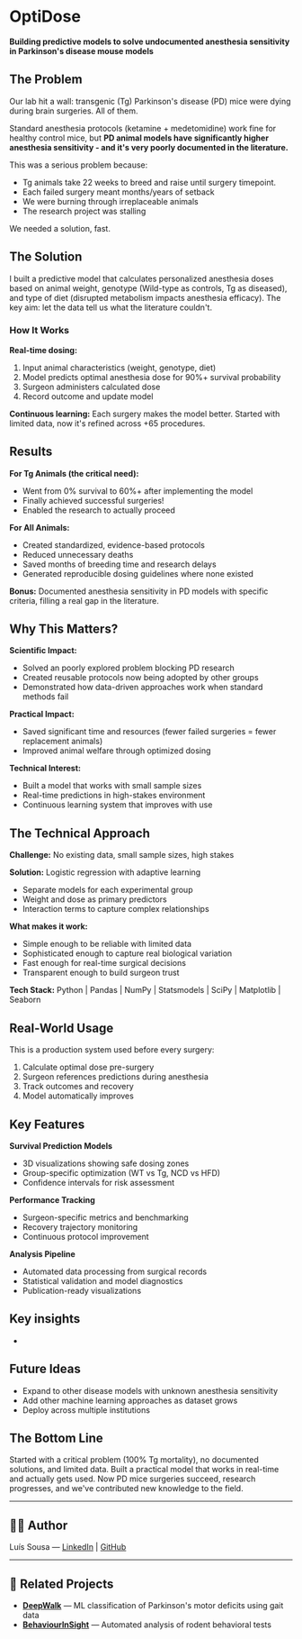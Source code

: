 # OptiDose

**Building predictive models to solve undocumented anesthesia sensitivity in Parkinson's disease mouse models**

## The Problem

Our lab hit a wall: transgenic (Tg) Parkinson's disease (PD) mice were dying during brain surgeries. All of them.

Standard anesthesia protocols (ketamine + medetomidine) work fine for healthy control mice, but **PD animal models have significantly higher anesthesia sensitivity - and it's very poorly documented in the literature.**

This was a serious problem because:
- Tg animals take 22 weeks to breed and raise until surgery timepoint. 
- Each failed surgery meant months/years of setback
- We were burning through irreplaceable animals
- The research project was stalling

We needed a solution, fast.

## The Solution

I built a predictive model that calculates personalized anesthesia doses based on animal weight, genotype (Wild-type as controls, Tg as diseased), and type of diet (disrupted metabolism impacts anesthesia efficacy). The key aim: let the data tell us what the literature couldn't.

### How It Works

**Real-time dosing:**
1. Input animal characteristics (weight, genotype, diet)
2. Model predicts optimal anesthesia dose for 90%+ survival probability
3. Surgeon administers calculated dose
4. Record outcome and update model

**Continuous learning:**
Each surgery makes the model better. Started with limited data, now it's refined across +65 procedures.

## Results

**For Tg Animals (the critical need):**
- Went from 0% survival to 60%+ after implementing the model
- Finally achieved successful surgeries!
- Enabled the research to actually proceed

**For All Animals:**
- Created standardized, evidence-based protocols
- Reduced unnecessary deaths
- Saved months of breeding time and research delays
- Generated reproducible dosing guidelines where none existed

**Bonus:** Documented anesthesia sensitivity in PD models with specific criteria, filling a real gap in the literature.

## Why This Matters?

**Scientific Impact:**
- Solved an poorly explored problem blocking PD research
- Created reusable protocols now being adopted by other groups
- Demonstrated how data-driven approaches work when standard methods fail

**Practical Impact:**
- Saved significant time and resources (fewer failed surgeries = fewer replacement animals)
- Improved animal welfare through optimized dosing

**Technical Interest:**
- Built a model that works with small sample sizes
- Real-time predictions in high-stakes environment
- Continuous learning system that improves with use

## The Technical Approach

**Challenge:** No existing data, small sample sizes, high stakes

**Solution:** Logistic regression with adaptive learning
- Separate models for each experimental group
- Weight and dose as primary predictors
- Interaction terms to capture complex relationships

**What makes it work:**
- Simple enough to be reliable with limited data
- Sophisticated enough to capture real biological variation
- Fast enough for real-time surgical decisions
- Transparent enough to build surgeon trust

**Tech Stack:** Python | Pandas | NumPy | Statsmodels | SciPy | Matplotlib | Seaborn

## Real-World Usage

This is a production system used before every surgery:

1. Calculate optimal dose pre-surgery
2. Surgeon references predictions during anesthesia
3. Track outcomes and recovery
4. Model automatically improves

## Key Features

**Survival Prediction Models**
- 3D visualizations showing safe dosing zones
- Group-specific optimization (WT vs Tg, NCD vs HFD)
- Confidence intervals for risk assessment

**Performance Tracking**
- Surgeon-specific metrics and benchmarking
- Recovery trajectory monitoring
- Continuous protocol improvement

**Analysis Pipeline**
- Automated data processing from surgical records
- Statistical validation and model diagnostics
- Publication-ready visualizations

## Key insights

- 

## Future Ideas

- Expand to other disease models with unknown anesthesia sensitivity
- Add other machine learning approaches as dataset grows
- Deploy across multiple institutions

## The Bottom Line

Started with a critical problem (100% Tg mortality), no documented solutions, and limited data. Built a practical model that works in real-time and actually gets used. Now PD mice surgeries succeed, research progresses, and we've contributed new knowledge to the field.

---

## 👨‍💻 Author

Luís Sousa — [LinkedIn](https://www.linkedin.com/in/luis-ma-sousa31) | [GitHub](https://github.com/luismasousa)

---

## 🔗 Related Projects

- **[DeepWalk](https://github.com/luismasousa/DeepWalk)** — ML classification of Parkinson's motor deficits using gait data
- **[BehaviourInSight](https://github.com/luismasousa/BehaviourInSight)** — Automated analysis of rodent behavioral tests
